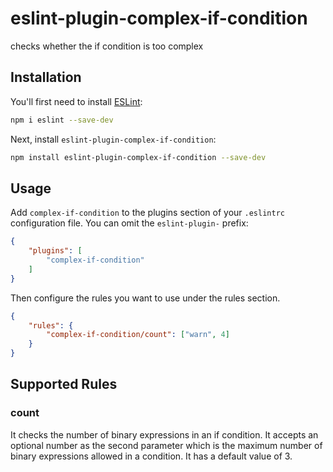 # eslint-plugin-complex-if-condition

checks whether the if condition is too complex

## Installation

You'll first need to install [ESLint](https://eslint.org/):

```sh
npm i eslint --save-dev
```

Next, install `eslint-plugin-complex-if-condition`:

```sh
npm install eslint-plugin-complex-if-condition --save-dev
```

## Usage

Add `complex-if-condition` to the plugins section of your `.eslintrc` configuration file. You can omit the `eslint-plugin-` prefix:

```json
{
    "plugins": [
        "complex-if-condition"
    ]
}
```


Then configure the rules you want to use under the rules section.

```json
{
    "rules": {
        "complex-if-condition/count": ["warn", 4]
    }
}
```

## Supported Rules
### count
It checks the number of binary expressions in an if condition. It accepts an optional number as the second parameter which is the maximum number of binary expressions allowed in a condition. It has a default value of 3.


